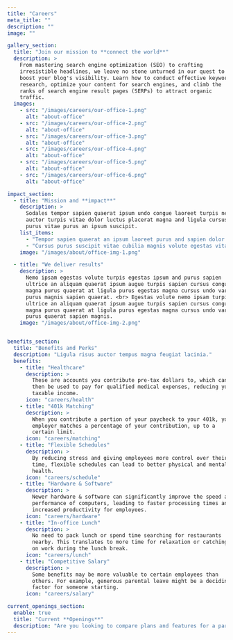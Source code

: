 ```yaml
---
title: "Careers"
meta_title: ""
description: ""
image: ""

gallery_section:
  title: "Join our mission to **connect the world**"
  description: >
    From mastering search engine optimization (SEO) to crafting
    irresistible headlines, we leave no stone unturned in our quest to
    boost your blog's visibility. Learn how to conduct effective keyword
    research, optimize your content for search engines, and climb the
    ranks of search engine result pages (SERPs) to attract organic
    traffic.
  images:
    - src: "/images/careers/our-office-1.png"
      alt: "about-office"
    - src: "/images/careers/our-office-2.png"
      alt: "about-office"
    - src: "/images/careers/our-office-3.png"
      alt: "about-office"
    - src: "/images/careers/our-office-4.png"
      alt: "about-office"
    - src: "/images/careers/our-office-5.png"
      alt: "about-office"
    - src: "/images/careers/our-office-6.png"
      alt: "about-office"

impact_section:
  - title: "Mission and **impact**"
    description: >
      Sodales tempor sapien quaerat ipsum undo congue laoreet turpis neque
      auctor turpis vitae dolor luctus placerat magna and ligula cursus
      purus vitae purus an ipsum suscipit.
    list_items:
      - "Tempor sapien quaerat an ipsum laoreet purus and sapien dolor an ultrice ipsum aliquam undo congue dolor cursus."
      - "Cursus purus suscipit vitae cubilia magnis volute egestas vitae sapien turpis ultrice auctor congue magna placerat."
    image: "/images/about/office-img-1.png"

  - title: "We deliver results"
    description: >
      Nemo ipsam egestas volute turpis egestas ipsum and purus sapien
      ultrice an aliquam quaerat ipsum augue turpis sapien cursus congue
      magna purus quaerat at ligula purus egestas magna cursus undo varius
      purus magnis sapien quaerat. <br> Egestas volute nemo ipsam turpis egestas ipsum and purus sapien
      ultrice an aliquam quaerat ipsum augue turpis sapien cursus congue
      magna purus quaerat at ligula purus egestas magna cursus undo varius
      purus quaerat sapien magnis.    
    image: "/images/about/office-img-2.png"


benefits_section:
  title: "Benefits and Perks"
  description: "Ligula risus auctor tempus magna feugiat lacinia."
  benefits:
    - title: "Healthcare"
      description: >
        These are accounts you contribute pre-tax dollars to, which can
        then be used to pay for qualified medical expenses, reducing your
        taxable income.
      icon: "careers/health"
    - title: "401k Matching"
      description: >
        When you contribute a portion of your paycheck to your 401k, your
        employer matches a percentage of your contribution, up to a
        certain limit.
      icon: "careers/matching"
    - title: "Flexible Schedules"
      description: >
        By reducing stress and giving employees more control over their
        time, flexible schedules can lead to better physical and mental
        health.
      icon: "careers/schedule"
    - title: "Hardware & Software"
      description: >
        Newer hardware & software can significantly improve the speed and
        performance of computers, leading to faster processing times and
        increased productivity for employees.
      icon: "careers/hardware"
    - title: "In-office Lunch"
      description: >
        No need to pack lunch or spend time searching for restaurants
        nearby. This translates to more time for relaxation or catching up
        on work during the lunch break.
      icon: "careers/lunch"
    - title: "Competitive Salary"
      description: >
        Some benefits may be more valuable to certain employees than
        others. For example, generous parental leave might be a deciding
        factor for someone starting.
      icon: "careers/salary"

current_openings_section:
  enable: true
  title: "Current **Openings**"
  description: "Are you looking to compare plans and features for a particular product or service? This will help me give you a more accurate and relevant comparison."
---
```

